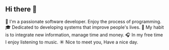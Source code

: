 ## Hi there 👋
:sparkler: I'm a passionate software developer. Enjoy the process of programming.
:mortar_board: Dedicated to developing systems that improve people's lives.
:blossom: My habit is to integrate new information, manage time and money.
:headphones: In my free time I enjoy listening to music.
:sunny: Nice to meet you, Have a nice day.

<!--
**helloyachu/helloyachu** is a ✨ _special_ ✨ repository because its `README.md` (this file) appears on your GitHub profile.

Here are some ideas to get you started:

- 🔭 I’m currently working on ...
- 🌱 I’m currently learning ...
- 👯 I’m looking to collaborate on ...
- 🤔 I’m looking for help with ...
- 💬 Ask me about ...
- 📫 How to reach me: ...
- 😄 Pronouns: ...
- ⚡ Fun fact: ...
-->
